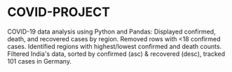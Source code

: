 # COVID-PROJECT
COVID-19 data analysis using Python and Pandas: Displayed confirmed, death, and recovered cases by region. Removed rows with &lt;18 confirmed cases. Identified regions with highest/lowest confirmed and death counts. Filtered India's data, sorted by confirmed (asc) &amp; recovered (desc), tracked 101 cases in Germany.

